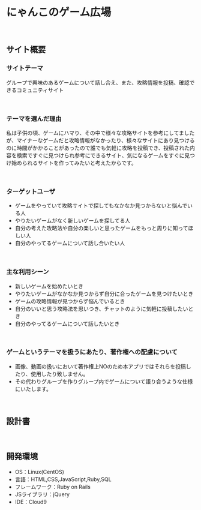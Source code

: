 # にゃんこのゲーム広場

​
## サイト概要
### サイトテーマ
グループで興味のあるゲームについて話し合え、また、攻略情報を投稿、確認できるコミュニティサイト

​
### テーマを選んだ理由
私は子供の頃、ゲームにハマり、その中で様々な攻略サイトを参考にしてましたが、マイナーなゲームだと攻略情報がなかったり、様々なサイトにあり見つけるのに時間がかかることがあったので誰でも気軽に攻略を投稿でき、投稿された内容を検索ですぐに見つけられ参考にできるサイト、気になるゲームをすぐに見つけ始められるサイトを作ってみたいと考えたからです。

​
### ターゲットユーザ
- ゲームをやっていて攻略サイトで探してもなかなか見つからないと悩んでいる人
- やりたいゲームがなく新しいゲームを探してる人
- 自分の考えた攻略法や自分の楽しいと思ったゲームをもっと周りに知ってほしい人
- 自分のやってるゲームについて話し合いたい人

​
### 主な利用シーン
- 新しいゲームを始めたいとき
- やりたいゲームがなかなか見つからず自分に合ったゲームを見つけたいとき
- ゲームの攻略情報が見つからず悩んでいるとき
- 自分のいいと思う攻略法を思いつき、チャットのように気軽に投稿したいとき
- 自分のやってるゲームについて話したいとき

​
### ゲームというテーマを扱うにあたり、著作権への配慮について
- 画像、動画の扱いにおいて著作権上NOのため本アプリではそれらを投稿したり、使用したり致しません。
- その代わりグループを作りグループ内でゲームについて語り合うような仕様にいたします。

​
## 設計書

​
## 開発環境
- OS：Linux(CentOS)
- 言語：HTML,CSS,JavaScript,Ruby,SQL
- フレームワーク：Ruby on Rails
- JSライブラリ：jQuery
- IDE：Cloud9

​